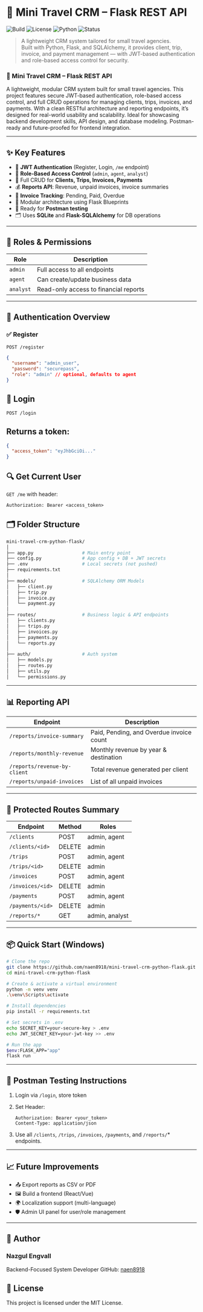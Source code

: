 # 🚀 Mini Travel CRM – Flask REST API

![Build](https://img.shields.io/badge/build-passing-brightgreen)
![License](https://img.shields.io/badge/license-MIT-blue)
![Python](https://img.shields.io/badge/python-3.11+-blue)
![Status](https://img.shields.io/badge/status-in%20development-yellow)

> A lightweight CRM system tailored for small travel agencies.  
> Built with Python, Flask, and SQLAlchemy, it provides client, trip, invoice, and payment management — with JWT-based authentication and role-based access control for security.

### 🧭 Mini Travel CRM – Flask REST API

A lightweight, modular CRM system built for small travel agencies. This project features secure JWT-based authentication, role-based access control, and full CRUD operations for managing clients, trips, invoices, and payments. With a clean RESTful architecture and reporting endpoints, it’s designed for real-world usability and scalability. Ideal for showcasing backend development skills, API design, and database modeling. Postman-ready and future-proofed for frontend integration.

---

## ✨ Key Features

- 🔐 **JWT Authentication** (Register, Login, `/me` endpoint)
- 👥 **Role-Based Access Control** (`admin`, `agent`, `analyst`)
- 📁 Full CRUD for **Clients, Trips, Invoices, Payments**
- 💰 **Reports API**: Revenue, unpaid invoices, invoice summaries
- 🧾 **Invoice Tracking**: Pending, Paid, Overdue
- 🧱 Modular architecture using Flask Blueprints
- 🧪 Ready for **Postman testing**
- 🗂️ Uses **SQLite** and **Flask-SQLAlchemy** for DB operations

---

## 👥 Roles & Permissions

| Role     | Description                             |
|----------|-----------------------------------------|
| `admin`  | Full access to all endpoints            |
| `agent`  | Can create/update business data         |
| `analyst`| Read-only access to financial reports   |

---

## 🔐 Authentication Overview

### ✅ Register
`POST /register`
```json
{
  "username": "admin_user",
  "password": "securepass",
  "role": "admin" // optional, defaults to agent
}
```

## 🔑 Login
`POST /login`

## Returns a token:
```json
{
  "access_token": "eyJhbGciOi..."
}
```

## 🔍 Get Current User
`GET /me` with header:

```http
Authorization: Bearer <access_token>
```

## 🗂️ Folder Structure

```bash
mini-travel-crm-python-flask/
│
├── app.py                  # Main entry point
├── config.py               # App config + DB + JWT secrets
├── .env                    # Local secrets (not pushed)
├── requirements.txt
│
├── models/                 # SQLAlchemy ORM Models
│   ├── client.py
│   ├── trip.py
│   ├── invoice.py
│   └── payment.py
│
├── routes/                 # Business logic & API endpoints
│   ├── clients.py
│   ├── trips.py
│   ├── invoices.py
│   ├── payments.py
│   └── reports.py
│
├── auth/                   # Auth system
│   ├── models.py
│   ├── routes.py
│   ├── utils.py
│   └── permissions.py

```
---
## 📊 Reporting API
| Endpoint                     | Description                              |
| ---------------------------- | ---------------------------------------- |
| `/reports/invoice-summary`   | Paid, Pending, and Overdue invoice count |
| `/reports/monthly-revenue`   | Monthly revenue by year & destination    |
| `/reports/revenue-by-client` | Total revenue generated per client       |
| `/reports/unpaid-invoices`   | List of all unpaid invoices              |


---

## 🔐 Protected Routes Summary

| Endpoint         | Method | Roles          |
| ---------------- | ------ | -------------- |
| `/clients`       | POST   | admin, agent   |
| `/clients/<id>`  | DELETE | admin          |
| `/trips`         | POST   | admin, agent   |
| `/trips/<id>`    | DELETE | admin          |
| `/invoices`      | POST   | admin, agent   |
| `/invoices/<id>` | DELETE | admin          |
| `/payments`      | POST   | admin, agent   |
| `/payments/<id>` | DELETE | admin          |
| `/reports/*`     | GET    | admin, analyst |

---

## 📦 Quick Start (Windows)
```bash
# Clone the repo
git clone https://github.com/naen8918/mini-travel-crm-python-flask.git
cd mini-travel-crm-python-flask

# Create & activate a virtual environment
python -m venv venv
.\venv\Scripts\activate

# Install dependencies
pip install -r requirements.txt

# Set secrets in .env
echo SECRET_KEY=your-secure-key > .env
echo JWT_SECRET_KEY=your-jwt-key >> .env

# Run the app
$env:FLASK_APP="app"
flask run
```

---

## 🧪 Postman Testing Instructions
    
1. Login via `/login`, store token
2. Set Header:

    ```pgsql
    Authorization: Bearer <your_token>
    Content-Type: application/json
    ```
3. Use all `/clients`, `/trips`, `/invoices`, `/payments`, and `/reports/`* endpoints.
---

## 📈 Future Improvements
- 📤 Export reports as CSV or PDF
- 🖼️ Build a frontend (React/Vue)
- 🌍 Localization support (multi-language)
- 🛡️ Admin UI panel for user/role management
---
## 👤 Author
### Nazgul Engvall
Backend-Focused System Developer
GitHub: [naen8918](https://github.com/naen8918)


## 📝 License

This project is licensed under the MIT License.
